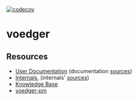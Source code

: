 [![codecov](https://codecov.io/gh/untillpro/voedger/branch/main/graph/badge.svg?token=iR7zQiNCDe)](https://codecov.io/gh/untillpro/voedger)

# voedger

## Resources

- [User Documentation](https://docs.voedger.io) (documentation [sources](https://github.com/voedger/voedger-docs))
- [Internals](https://internals.voedger.io), (internals' [sources](https://github.com/voedger/voedger-internals))
- [Knowledge Base](https://github.com/voedger/kb/issues)
- [voedger-pm](https://github.com/orgs/voedger/projects/11)


